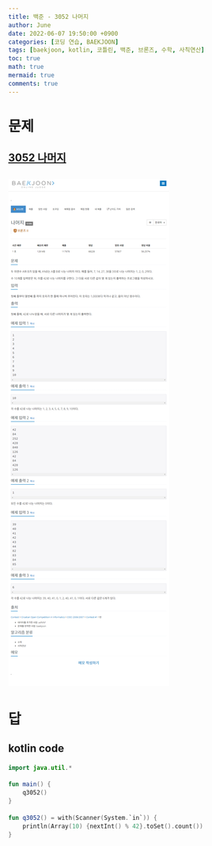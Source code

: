 ```yaml
---
title: 백준 - 3052 나머지
author: June
date: 2022-06-07 19:50:00 +0900
categories: [코딩 연습, BAEKJOON]
tags: [baekjoon, kotlin, 코틀린, 백준, 브론즈, 수학, 사칙연산]
toc: true
math: true
mermaid: true
comments: true
---
```

# 문제
## [3052 나머지](https://www.acmicpc.net/problem/3052)
## ![screencapture](/posts/coding-practice/baekjoon/screencapture-acmicpc-net-problem-3052.png)

# 답
## kotlin code
```kotlin
import java.util.*

fun main() {
    q3052()
}

fun q3052() = with(Scanner(System.`in`)) {
    println(Array(10) {nextInt() % 42}.toSet().count())
}
```